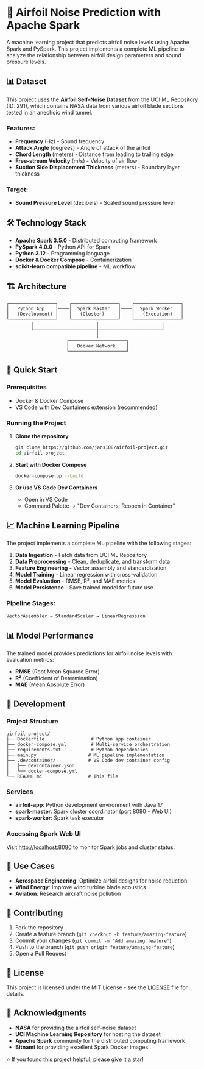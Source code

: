 # 🚁 Airfoil Noise Prediction with Apache Spark

A machine learning project that predicts airfoil noise levels using Apache Spark and PySpark. This project implements a complete ML pipeline to analyze the relationship between airfoil design parameters and sound pressure levels.

## 📊 Dataset

This project uses the **Airfoil Self-Noise Dataset** from the UCI ML Repository (ID: 291), which contains NASA data from various airfoil blade sections tested in an anechoic wind tunnel.

### Features:

- **Frequency** (Hz) - Sound frequency
- **Attack Angle** (degrees) - Angle of attack of the airfoil
- **Chord Length** (meters) - Distance from leading to trailing edge
- **Free-stream Velocity** (m/s) - Velocity of air flow
- **Suction Side Displacement Thickness** (meters) - Boundary layer thickness

### Target:

- **Sound Pressure Level** (decibels) - Scaled sound pressure level

## 🛠️ Technology Stack

- **Apache Spark 3.5.0** - Distributed computing framework
- **PySpark 4.0.0** - Python API for Spark
- **Python 3.12** - Programming language
- **Docker & Docker Compose** - Containerization
- **scikit-learn compatible pipeline** - ML workflow

## 🏗️ Architecture

```
┌─────────────────┐    ┌─────────────────┐    ┌─────────────────┐
│   Python App    │────│  Spark Master   │────│  Spark Worker   │
│   (Development) │    │   (Cluster)     │    │   (Execution)   │
└─────────────────┘    └─────────────────┘    └─────────────────┘
         │                       │                       │
         └───────────────────────┼───────────────────────┘
                                 │
                      ┌─────────────────────┐
                      │   Docker Network    │
                      └─────────────────────┘
```

## 🚀 Quick Start

### Prerequisites

- Docker & Docker Compose
- VS Code with Dev Containers extension (recommended)

### Running the Project

1. **Clone the repository**

   ```bash
   git clone https://github.com/jans108/airfoil-project.git
   cd airfoil-project
   ```

2. **Start with Docker Compose**

   ```bash
   docker-compose up --build
   ```

3. **Or use VS Code Dev Containers**
   - Open in VS Code
   - Command Palette → "Dev Containers: Reopen in Container"

## 📈 Machine Learning Pipeline

The project implements a complete ML pipeline with the following stages:

1. **Data Ingestion** - Fetch data from UCI ML Repository
2. **Data Preprocessing** - Clean, deduplicate, and transform data
3. **Feature Engineering** - Vector assembly and standardization
4. **Model Training** - Linear regression with cross-validation
5. **Model Evaluation** - RMSE, R², and MAE metrics
6. **Model Persistence** - Save trained model for future use

### Pipeline Stages:

```python
VectorAssembler → StandardScaler → LinearRegression
```

## 📊 Model Performance

The trained model provides predictions for airfoil noise levels with evaluation metrics:

- **RMSE** (Root Mean Squared Error)
- **R²** (Coefficient of Determination)
- **MAE** (Mean Absolute Error)

## 🔧 Development

### Project Structure

```
airfoil-project/
├── Dockerfile                 # Python app container
├── docker-compose.yml         # Multi-service orchestration
├── requirements.txt           # Python dependencies
├── main.py                   # ML pipeline implementation
├── .devcontainer/            # VS Code dev container config
│   ├── devcontainer.json
│   └── docker-compose.yml
└── README.md                 # This file
```

### Services

- **airfoil-app**: Python development environment with Java 17
- **spark-master**: Spark cluster coordinator (port 8080 - Web UI)
- **spark-worker**: Spark task executor

### Accessing Spark Web UI

Visit [http://localhost:8080](http://localhost:8080) to monitor Spark jobs and cluster status.

## 🎯 Use Cases

- **Aerospace Engineering**: Optimize airfoil designs for noise reduction
- **Wind Energy**: Improve wind turbine blade acoustics
- **Aviation**: Research aircraft noise pollution

## 🤝 Contributing

1. Fork the repository
2. Create a feature branch (`git checkout -b feature/amazing-feature`)
3. Commit your changes (`git commit -m 'Add amazing feature'`)
4. Push to the branch (`git push origin feature/amazing-feature`)
5. Open a Pull Request

## 📝 License

This project is licensed under the MIT License - see the [LICENSE](LICENSE) file for details.

## 🙏 Acknowledgments

- **NASA** for providing the airfoil self-noise dataset
- **UCI Machine Learning Repository** for hosting the dataset
- **Apache Spark** community for the distributed computing framework
- **Bitnami** for providing excellent Spark Docker images

⭐ If you found this project helpful, please give it a star!
